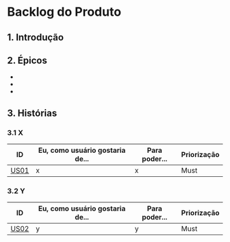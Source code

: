 # Backlog do Produto

## 1. Introdução


## 2. Épicos

* 
* 
* 

## 3. Histórias


### 3.1 X
| ID | Eu, como usuário gostaria de... | Para poder... | Priorização |
|---|---|---|---|
| [US01](https://github.com/fga-eps-mds) | x | x | Must |

### 3.2 Y
| ID | Eu, como usuário gostaria de... | Para poder... | Priorização |
|---|---|---|---|
| [US02](https://github.com/fga-eps-mds) | y | y | Must |

